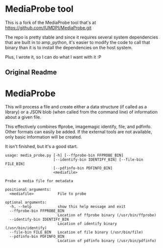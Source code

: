 # MediaProbe tool

This is a fork of the MediaProbe tool that's at
https://github.com/IUMDPI/MediaProbe.git

The repo is pretty stable and since it requires several
system dependencies that are built in to amp_python, it's
easier to modify the code to call that binary than it
is to install the dependencies on the host system.

Plus, I wrote it, so I can do what I want with it :P


Original Readme
---
# MediaProbe
This will process a file and create either a data structure (if called as a library) or 
a JSON blob (when called from the command line) of information about a given file.

This effectively combines ffprobe, imagemagic identify, file, and pdfinfo.  Other formats
can easily be added.   If the external tools are not available, only basic information will
be created.

It isn't finished, but it's a good start.

````
usage: media_probe.py [-h] [--ffprobe-bin FFPROBE_BIN]
                      [--identify-bin IDENTIFY_BIN] [--file-bin FILE_BIN]
                      [--pdfinfo-bin PDFINFO_BIN]
                      <mediafile>

Probe a media file for metadata

positional arguments:
  <mediafile>           File to probe

optional arguments:
  -h, --help            show this help message and exit
  --ffprobe-bin FFPROBE_BIN
                        Location of ffprobe binary (/usr/bin/ffprobe)
  --identify-bin IDENTIFY_BIN
                        Location of identify binary (/usr/bin/identify)
  --file-bin FILE_BIN   Location of file binary (/usr/bin/file)
  --pdfinfo-bin PDFINFO_BIN
                        Location of pdfinfo binary (/usr/bin/pdfinfo)

````